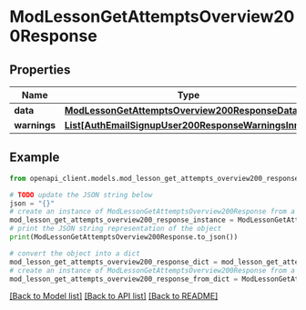 # ModLessonGetAttemptsOverview200Response


## Properties

Name | Type | Description | Notes
------------ | ------------- | ------------- | -------------
**data** | [**ModLessonGetAttemptsOverview200ResponseData**](ModLessonGetAttemptsOverview200ResponseData.md) |  | [optional] 
**warnings** | [**List[AuthEmailSignupUser200ResponseWarningsInner]**](AuthEmailSignupUser200ResponseWarningsInner.md) |  | [optional] 

## Example

```python
from openapi_client.models.mod_lesson_get_attempts_overview200_response import ModLessonGetAttemptsOverview200Response

# TODO update the JSON string below
json = "{}"
# create an instance of ModLessonGetAttemptsOverview200Response from a JSON string
mod_lesson_get_attempts_overview200_response_instance = ModLessonGetAttemptsOverview200Response.from_json(json)
# print the JSON string representation of the object
print(ModLessonGetAttemptsOverview200Response.to_json())

# convert the object into a dict
mod_lesson_get_attempts_overview200_response_dict = mod_lesson_get_attempts_overview200_response_instance.to_dict()
# create an instance of ModLessonGetAttemptsOverview200Response from a dict
mod_lesson_get_attempts_overview200_response_from_dict = ModLessonGetAttemptsOverview200Response.from_dict(mod_lesson_get_attempts_overview200_response_dict)
```
[[Back to Model list]](../README.md#documentation-for-models) [[Back to API list]](../README.md#documentation-for-api-endpoints) [[Back to README]](../README.md)


